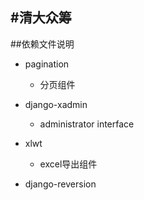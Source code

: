 #清大众筹
----

##依赖文件说明

*	pagination

	*	分页组件

*	django-xadmin

	*	administrator interface

*	xlwt

	*	excel导出组件

*	django-reversion

